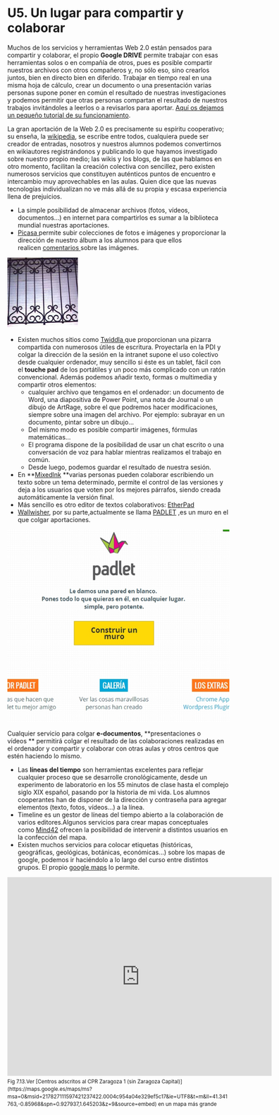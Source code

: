 
# U5. Un lugar para compartir y colaborar

Muchos de los servicios y herramientas Web 2.0 están pensados para compartir y colaborar, el propio **Google DRIVE** permite trabajar con esas herramientas solos o en compañía de otros, pues es posible compartir nuestros archivos con otros compañeros y, no sólo eso, sino crearlos juntos, bien en directo bien en diferido. Trabajar en tiempo real en una misma hoja de cálculo, crear un documento o una presentación varias personas supone poner en común el resultado de nuestras investigaciones y podemos permitir que otras personas compartan el resultado de nuestros trabajos invitándoles a leerlos o a revisarlos para aportar. [Aquí os dejamos un pequeño tutorial de su funcionamiento](https://catedu.gitbooks.io/trabajo-colaborativo-con-google-drive/content/).

La gran aportación de la Web 2.0 es precisamente su espíritu cooperativo; su enseña, la [wikipedia](http://es.wikipedia.org/wiki/Wikipedia:Portada), se escribe entre todos, cualquiera puede ser creador de entradas, nosotros y nuestros alumnos podemos convertirnos en wikiautores registrándonos y publicando lo que hayamos investigado sobre nuestro propio medio; las wikis y los blogs, de las que hablamos en otro momento, facilitan la creación colectiva con sencillez, pero existen numerosos servicios que constituyen auténticos puntos de encuentro e intercambio muy aprovechables en las aulas. Quien dice que las nuevas tecnologías individualizan no ve más allá de su propia y escasa experiencia llena de prejuicios.

- La simple posibilidad de almacenar archivos (fotos, vídeos, documentos...) en internet para compartirlos es sumar a la biblioteca mundial nuestras aportaciones. 
- [Picasa ](http://picasaweb.google.com/lh/editCaptions?tok=Q_RnRWJdTpbFWGGub0hmykeuoio&amp;uname=jrolalla&amp;aid=5421051472661093121)permite subir colecciones de fotos e imágenes y proporcionar la dirección de nuestro álbum a los alumnos para que ellos realicen [comentarios ](http://picasaweb.google.com/jrolalla/Matematicas#5421051637751075650)sobre las imágenes.

![7.10.Tomado de "Escuela 2.0" de JR Olalla.](img/verja.jpg)

* Existen muchos sitios como [Twiddla ](http://www.twiddla.com/)que proporcionan una pizarra compartida con numerosos útiles de escritura. Proyectarla en la PDI y colgar la dirección de la sesión en la intranet supone el uso colectivo desde cualquier ordenador, muy sencillo si éste es un tablet, fácil con el **touche pad** de los portátiles y un poco más complicado con un ratón convencional. Además podemos añadir texto, formas o multimedia y compartir otros elementos:
    - cualquier archivo que tengamos en el ordenador: un documento de Word, una diapositiva de Power Point, una nota de Journal o un dibujo de ArtRage, sobre el que podremos hacer modificaciones, siempre sobre una imagen del archivo. Por ejemplo: subrayar en un documento, pintar sobre un dibujo...
    - Del mismo modo es posible compartir imágenes, fórmulas matemáticas...
    - El programa dispone de la posibilidad de usar un chat escrito o una conversación de voz para hablar mientras realizamos el trabajo en común.
    - Desde luego, podemos guardar el resultado de nuestra sesión.
*   En **[Mixedlnk](http://mixedink.com/topic.php) **varias personas pueden colaborar escribiendo un texto sobre un tema determinado, permite el control de las versiones y deja a los usuarios que voten por los mejores párrafos, siendo creada automáticamente la versión final.
*   Más sencillo es otro editor de textos colaborativos: [EtherPad](http://etherpad.org/)
*   [Wallwisher](http://www.wallwisher.com/), por su parte,actualmente se llama [PADLET](http://padlet.com/) ,es un muro en el que colgar aportaciones.

[![7.11.Captura de pantalla.](img/capturadaPADLET.jpg)](http://padlet.com/)

Cualquier servicio para colgar **e-documentos**, **presentaciones o vídeos ** permitirá colgar el resultado de las colaboraciones realizadas en el ordenador y compartir y colaborar con otras aulas y otros centros que estén haciendo lo mismo.

- Las **líneas del tiempo** son herramientas excelentes para reflejar cualquier proceso que se desarrolle cronológicamente, desde un experimento de laboratorio en los 55 minutos de clase hasta el complejo siglo XIX español, pasando por la historia de mi vida. Los alumnos cooperantes han de disponer de la dirección y contraseña para agregar elementos (texto, fotos, vídeos...) a la línea.
- Timeline es un gestor de líneas del tiempo abierto a la colaboración de varios editores.Algunos servicios para crear mapas conceptuales como [Mind42](http://mind42.com/mindmaps) ofrecen la posibilidad de intervenir a distintos usuarios en la confección del mapa.
- Existen muchos servicios para colocar etiquetas (históricas, geográficas, geológicas, botánicas, económicas...) sobre los mapas de google, podemos ir haciéndolo a lo largo del curso entre distintos grupos. El propio [google maps](https://maps.google.es/) lo permite.

<iframe frameborder="0" height="450" marginheight="0" marginwidth="0" scrolling="no" src="https://maps.google.es/maps/ms?msa=0&amp;msid=217827111597421237422.0004c954a04e329ef5c17&amp;ie=UTF8&amp;t=m&amp;ll=41.341763,-0.85968&amp;spn=0.927937,1.645203&amp;z=9&amp;output=embed" width="600"></iframe><br/><small>Fig 7.13.Ver [Centros adscritos al CPR Zaragoza 1 (sin Zaragoza Capital)](https://maps.google.es/maps/ms?msa=0&amp;msid=217827111597421237422.0004c954a04e329ef5c17&amp;ie=UTF8&amp;t=m&amp;ll=41.341763,-0.85968&amp;spn=0.927937,1.645203&amp;z=9&amp;source=embed) en un mapa más grande</small>

